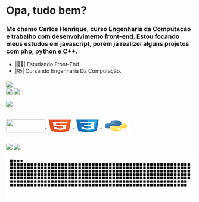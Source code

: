 # Opa, tudo bem?
### Me chamo Carlos Henrique, curso Engenharia da Computação e trabalho com desenvolvimento front-end. Estou focando meus estudos em javascript, porém já realizei alguns projetos com php, python e C++.

- |👨‍💻| Estudando Front-End.
- |📚| Cursando Engenharia Da Computação.

<img src="https://media.giphy.com/media/citBl9yPwnUOs/giphy.gif" width="300px">

 <div>
  <a href="https://github.com/Carllos166">
  <img height="180em" src="https://github-readme-stats.vercel.app/api?username=Carllos166&show_icons=true&theme=dark&include_all_commits=true&count_private=true"/>
  <img height="180em" src="https://github-readme-stats.vercel.app/api/top-langs/?username=Carllos166&layout=compact&langs_count=7&theme=dark"/>
</div>
 
  ![](https://komarev.com/ghpvc/?username=Carllos166&color=blueviolet&for-the-badge)
  
 <div style="display: inline_block"><br>
  <img align="center" alto="Carlos-Javascript" height="35" width="105" src="https://img.shields.io/badge/JavaScript-F7DF1E?style=for-the-badge&logo=javascript&logoColor=black">
  <img align="center" alt="Carlos-HTML" height="35" width="70" src="https://raw.githubusercontent.com/devicons/devicon/master/icons/html5/html5-original.svg">
  <img align="center" alt="Carlos-CSS" height="35" width="70" src="https://raw.githubusercontent.com/devicons/devicon/master/icons/css3/css3-original.svg">
  <img align="center" alt="Carlos-Python" height="35" width="75" src="https://raw.githubusercontent.com/devicons/devicon/master/icons/python/python-original.svg">
</div>
  
  ##
 
<div> 
  <!--<a href="https://instagram.com/Carllos166" target="_blank"><img src="https://img.shields.io/badge/-Instagram-%23E4405F?style=for-the-badge&logo=instagram&logoColor=white" target="_blank"></a>
 	<a href="https://www.twitch.tv/Carllos166" target="_blank"><img src="https://img.shields.io/badge/Twitch-9146FF?style=for-the-badge&logo=twitch&logoColor=white" target="_blank"></a>-->
  <a href = "mailto:carlos_rj18@hotmail.com"><img src="https://img.shields.io/badge/-email-%23333?style=for-the-badge&logo=email&logoColor=white" target="_blank"></a>
  	<a href="https://www.linkedin.com/in/carlos-henrique-gomes-da-silva-ferreira-228671181/" target="_blank"><img src="https://img.shields.io/badge/LinkedIn-0077B5?style=for-the-badge&logo=linkedin&logoColor=white" target="_blank"></a>

 
  ![Snake animation](https://github.com/Carllos166/Carllos166/blob/output/github-contribution-grid-snake.svg)
 
</div>
